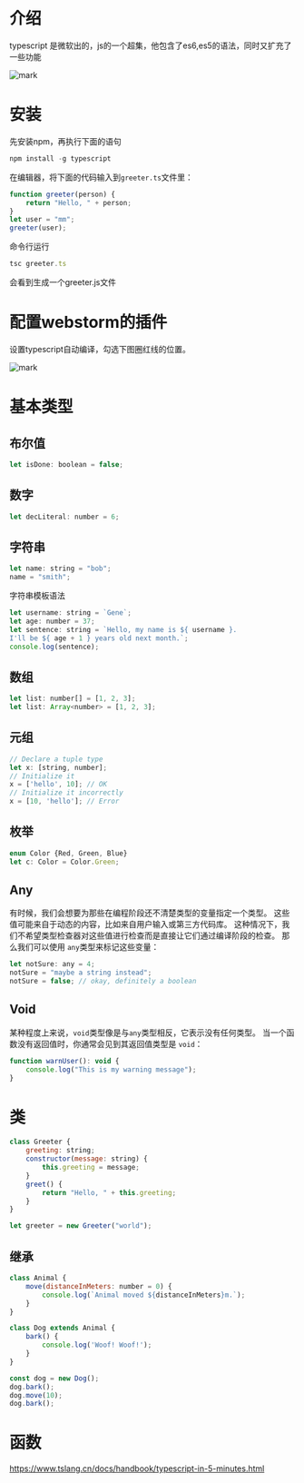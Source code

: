 # 介绍

typescript 是微软出的，js的一个超集，他包含了es6,es5的语法，同时又扩充了一些功能

![mark](http://cdn.cs1024.com/images/20191209/t52GVDh6yTr8.png?imageslim)



# 安装

先安装npm，再执行下面的语句

```javascript
npm install -g typescript
```

 在编辑器，将下面的代码输入到`greeter.ts`文件里： 

```javascript
function greeter(person) {
    return "Hello, " + person;
}
let user = "mm";
greeter(user);
```

命令行运行

```javascript
tsc greeter.ts
```

会看到生成一个greeter.js文件



# 配置webstorm的插件

 设置typescript自动编译，勾选下图圈红线的位置。 

![mark](http://cdn.cs1024.com/images/20191209/pC66K1i3jsGr.png?imageslim)





# 基本类型

## 布尔值

```javascript
let isDone: boolean = false;
```

## 数字

```javascript
let decLiteral: number = 6;
```

## 字符串

```javascript
let name: string = "bob";
name = "smith";
```

字符串模板语法

```javascript
let username: string = `Gene`;
let age: number = 37;
let sentence: string = `Hello, my name is ${ username }.
I'll be ${ age + 1 } years old next month.`;
console.log(sentence);
```

## 数组

```javascript
let list: number[] = [1, 2, 3];
let list: Array<number> = [1, 2, 3];
```

## 元组

```javascript
// Declare a tuple type
let x: [string, number];
// Initialize it
x = ['hello', 10]; // OK
// Initialize it incorrectly
x = [10, 'hello']; // Error
```

## 枚举

```javascript
enum Color {Red, Green, Blue}
let c: Color = Color.Green;
```

## Any

有时候，我们会想要为那些在编程阶段还不清楚类型的变量指定一个类型。 这些值可能来自于动态的内容，比如来自用户输入或第三方代码库。 这种情况下，我们不希望类型检查器对这些值进行检查而是直接让它们通过编译阶段的检查。 那么我们可以使用 `any`类型来标记这些变量： 

```javascript
let notSure: any = 4;
notSure = "maybe a string instead";
notSure = false; // okay, definitely a boolean
```

## Void

 某种程度上来说，`void`类型像是与`any`类型相反，它表示没有任何类型。 当一个函数没有返回值时，你通常会见到其返回值类型是 `void`： 

```javascript
function warnUser(): void {
    console.log("This is my warning message");
}
```





# 类

```javascript
class Greeter {
    greeting: string;
    constructor(message: string) {
        this.greeting = message;
    }
    greet() {
        return "Hello, " + this.greeting;
    }
}

let greeter = new Greeter("world");
```

## 继承

```javascript
class Animal {
    move(distanceInMeters: number = 0) {
        console.log(`Animal moved ${distanceInMeters}m.`);
    }
}

class Dog extends Animal {
    bark() {
        console.log('Woof! Woof!');
    }
}

const dog = new Dog();
dog.bark();
dog.move(10);
dog.bark();
```





# 函数





 https://www.tslang.cn/docs/handbook/typescript-in-5-minutes.html 
